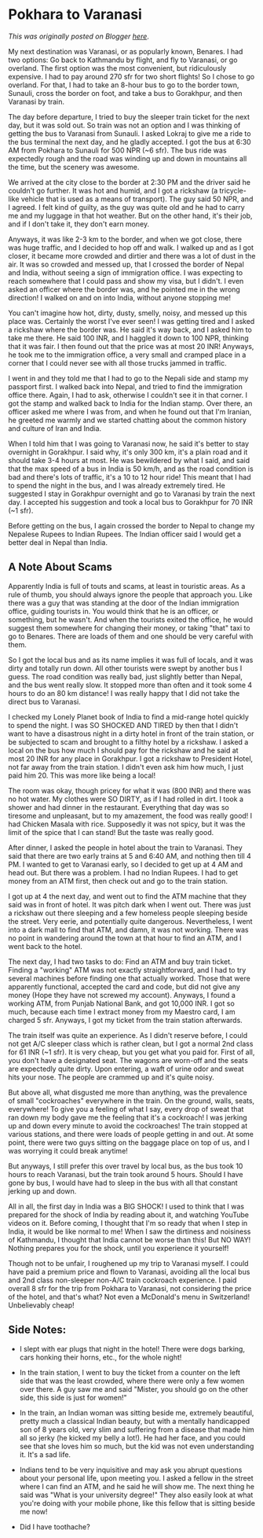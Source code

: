# Pokhara to Varanasi

*This was originally posted on Blogger [here](https://photopensieve.blogspot.com/2011/10/pokhara-to-varanasi.html)*.


My next destination was Varanasi, or as popularly known, Benares. I had two options: Go back to Kathmandu by flight, and fly to Varanasi, or go overland. The first option was the most convenient, but ridiculously expensive. I had to pay around 270 sfr for two short flights! So I chose to go overland. For that, I had to take an 8-hour bus to go to the border town, Sunauli, cross the border on foot, and take a bus to Gorakhpur, and then Varanasi by train.

The day before departure, I tried to buy the sleeper train ticket for the next day, but it was sold out. So train was not an option and I was thinking of getting the bus to Varanasi from Sunauli. I asked Lokraj to give me a ride to the bus terminal the next day, and he gladly accepted. I got the bus at 6:30 AM from Pokhara to Sunauli for 500 NPR (~6 sfr). The bus ride was expectedly rough and the road was winding up and down in mountains all the time, but the scenery was awesome.

We arrived at the city close to the border at 2:30 PM and the driver said he couldn't go further. It was hot and humid, and I got a rickshaw (a tricycle-like vehicle that is used as a means of transport). The guy said 50 NPR, and I agreed. I felt kind of guilty, as the guy was quite old and he had to carry me and my luggage in that hot weather. But on the other hand, it's their job, and if I don't take it, they don't earn money.

Anyways, it was like 2-3 km to the border, and when we got close, there was huge traffic, and I decided to hop off and walk. I walked up and as I got closer, it became more crowded and dirtier and there was a lot of dust in the air. It was so crowded and messed up, that I crossed the border of Nepal and India, without seeing a sign of immigration office. I was expecting to reach somewhere that I could pass and show my visa, but I didn't. I even asked an officer where the border was, and he pointed me in the wrong direction! I walked on and on into India, without anyone stopping me!

You can't imagine how hot, dirty, dusty, smelly, noisy, and messed up this place was. Certainly the worst I've ever seen! I was getting tired and I asked a rickshaw where the border was. He said it's way back, and I asked him to take me there. He said 100 INR, and I haggled it down to 100 NPR, thinking that it was fair. I then found out that the price was at most 20 INR! Anyways, he took me to the immigration office, a very small and cramped place in a corner that I could never see with all those trucks jammed in traffic.

I went in and they told me that I had to go to the Nepali side and stamp my passport first. I walked back into Nepal, and tried to find the immigration office there. Again, I had to ask, otherwise I couldn't see it in that corner. I got the stamp and walked back to India for the Indian stamp. Over there, an officer asked me where I was from, and when he found out that I'm Iranian, he greeted me warmly and we started chatting about the common history and culture of Iran and India.

When I told him that I was going to Varanasi now, he said it's better to stay overnight in Gorakhpur. I said why, it's only 300 km, it's a plain road and it should take 3-4 hours at most. He was bewildered by what I said, and said that the max speed of a bus in India is 50 km/h, and as the road condition is bad and there's lots of traffic, it's a 10 to 12 hour ride! This meant that I had to spend the night in the bus, and I was already extremely tired. He suggested I stay in Gorakhpur overnight and go to Varanasi by train the next day. I accepted his suggestion and took a local bus to Gorakhpur for 70 INR (~1 sfr).

Before getting on the bus, I again crossed the border to Nepal to change my Nepalese Rupees to Indian Rupees. The Indian officer said I would get a better deal in Nepal than India.

## A Note About Scams

Apparently India is full of touts and scams, at least in touristic areas. As a rule of thumb, you should always ignore the people that approach you. Like there was a guy that was standing at the door of the Indian immigration office, guiding tourists in. You would think that he is an officer, or something, but he wasn't. And when the tourists exited the office, he would suggest them somewhere for changing their money, or taking "that" taxi to go to Benares. There are loads of them and one should be very careful with them.

So I got the local bus and as its name implies it was full of locals, and it was dirty and totally run down. All other tourists were swept by another bus I guess. The road condition was really bad, just slightly better than Nepal, and the bus went really slow. It stopped more than often and it took some 4 hours to do an 80 km distance! I was really happy that I did not take the direct bus to Varanasi.

I checked my Lonely Planet book of India to find a mid-range hotel quickly to spend the night. I was SO SHOCKED AND TIRED by then that I didn't want to have a disastrous night in a dirty hotel in front of the train station, or be subjected to scam and brought to a filthy hotel by a rickshaw. I asked a local on the bus how much I should pay for the rickshaw and he said at most 20 INR for any place in Gorakhpur. I got a rickshaw to President Hotel, not far away from the train station. I didn't even ask him how much, I just paid him 20. This was more like being a local!

The room was okay, though pricey for what it was (800 INR) and there was no hot water. My clothes were SO DIRTY, as if I had rolled in dirt. I took a shower and had dinner in the restaurant. Everything that day was so tiresome and unpleasant, but to my amazement, the food was really good! I had Chicken Masala with rice. Supposedly it was not spicy, but it was the limit of the spice that I can stand! But the taste was really good.

After dinner, I asked the people in hotel about the train to Varanasi. They said that there are two early trains at 5 and 6:40 AM, and nothing then till 4 PM. I wanted to get to Varanasi early, so I decided to get up at 4 AM and head out. But there was a problem. I had no Indian Rupees. I had to get money from an ATM first, then check out and go to the train station.

I got up at 4 the next day, and went out to find the ATM machine that they said was in front of hotel. It was pitch dark when I went out. There was just a rickshaw out there sleeping and a few homeless people sleeping beside the street. Very eerie, and potentially quite dangerous. Nevertheless, I went into a dark mall to find that ATM, and damn, it was not working. There was no point in wandering around the town at that hour to find an ATM, and I went back to the hotel.

The next day, I had two tasks to do: Find an ATM and buy train ticket. Finding a "working" ATM was not exactly straightforward, and I had to try several machines before finding one that actually worked. Those that were apparently functional, accepted the card and code, but did not give any money (Hope they have not screwed my account). Anyways, I found a working ATM, from Punjab National Bank, and got 10,000 INR. I got so much, because each time I extract money from my Maestro card, I am charged 5 sfr. Anyways, I got my ticket from the train station afterwards.

The train itself was quite an experience. As I didn't reserve before, I could not get A/C sleeper class which is rather clean, but I got a normal 2nd class for 61 INR (~1 sfr). It is very cheap, but you get what you paid for. First of all, you don't have a designated seat. The wagons are worn-off and the seats are expectedly quite dirty. Upon entering, a waft of urine odor and sweat hits your nose. The people are crammed up and it's quite noisy.

But above all, what disgusted me more than anything, was the prevalence of small "cockroaches" everywhere in the train. On the ground, walls, seats, everywhere! To give you a feeling of what I say, every drop of sweat that ran down my body gave me the feeling that it's a cockroach! I was jerking up and down every minute to avoid the cockroaches! The train stopped at various stations, and there were loads of people getting in and out. At some point, there were two guys sitting on the baggage place on top of us, and I was worrying it could break anytime!

But anyways, I still prefer this over travel by local bus, as the bus took 10 hours to reach Varanasi, but the train took around 5 hours. Should I have gone by bus, I would have had to sleep in the bus with all that constant jerking up and down.

All in all, the first day in India was a BIG SHOCK! I used to think that I was prepared for the shock of India by reading about it, and watching YouTube videos on it. Before coming, I thought that I'm so ready that when I step in India, it would be like normal to me! When I saw the dirtiness and noisiness of Kathmandu, I thought that India cannot be worse than this! But NO WAY! Nothing prepares you for the shock, until you experience it yourself!

Though not to be unfair, I roughened up my trip to Varanasi myself. I could have paid a premium price and flown to Varanasi, avoiding all the local bus and 2nd class non-sleeper non-A/C train cockroach experience. I paid overall 8 sfr for the trip from Pokhara to Varanasi, not considering the price of the hotel, and that's what? Not even a McDonald's menu in Switzerland! Unbelievably cheap!

## Side Notes:

- I slept with ear plugs that night in the hotel! There were dogs barking, cars honking their horns, etc., for the whole night!

- In the train station, I went to buy the ticket from a counter on the left side that was the least crowded, where there were only a few women over there. A guy saw me and said "Mister, you should go on the other side, this side is just for women!"

- In the train, an Indian woman was sitting beside me, extremely beautiful, pretty much a classical Indian beauty, but with a mentally handicapped son of 8 years old, very slim and suffering from a disease that made him all so jerky (he kicked my belly a lot!). He had her face, and you could see that she loves him so much, but the kid was not even understanding it. It's a sad life.

- Indians tend to be very inquisitive and may ask you abrupt questions about your personal life, upon meeting you. I asked a fellow in the street where I can find an ATM, and he said he will show me. The next thing he said was "What is your university degree!" They also easily look at what you're doing with your mobile phone, like this fellow that is sitting beside me now!

- Did I have toothache?